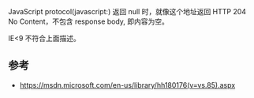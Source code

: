 JavaScript protocol(javascript:) 返回 null 时，就像这个地址返回 HTTP 204 No Content，不包含 response body, 即内容为空。

IE<9 不符合上面描述。

## 参考

- https://msdn.microsoft.com/en-us/library/hh180176(v=vs.85).aspx
